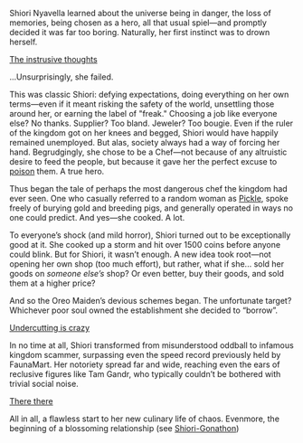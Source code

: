 Shiori Nyavella learned about the universe being in danger, the loss of memories, being chosen as a hero, all that usual spiel—and promptly decided it was far too boring. Naturally, her first instinct was to drown herself.

[The instrusive thoughts](#embed:https://www.youtube.com/live/zCWoxMbOZPk?si=do0y3EhgCYkvoJ2D&t=1080)

...Unsurprisingly, she failed.

This was classic Shiori: defying expectations, doing everything on her own terms—even if it meant risking the safety of the world, unsettling those around her, or earning the label of "freak." Choosing a job like everyone else? No thanks. Supplier? Too bland. Jeweler? Too bougie. Even if the ruler of the kingdom got on her knees and begged, Shiori would have happily remained unemployed. But alas, society always had a way of forcing her hand. Begrudgingly, she chose to be a Chef—not because of any altruistic desire to feed the people, but because it gave her the perfect excuse to [poison](https://www.youtube.com/live/zCWoxMbOZPk?si=XKamh_0_UlRKCyzN&t=1816) them. A true hero.

Thus began the tale of perhaps the most dangerous chef the kingdom had ever seen. One who casually referred to a random woman as [Pickle](https://www.youtube.com/live/zCWoxMbOZPk?si=5acuSuxcDzRRtjdl&t=2667), spoke freely of burying gold and breeding pigs, and generally operated in ways no one could predict. And yes—she cooked. A lot.

To everyone’s shock (and mild horror), Shiori turned out to be exceptionally good at it. She cooked up a storm and hit over 1500 coins before anyone could blink. But for Shiori, it wasn’t enough. A new idea took root—not opening her own shop (too much effort), but rather, what if she... sold her goods on _someone else’s_ shop? Or even better, buy their goods, and sold them at a higher price?

And so the Oreo Maiden’s devious schemes began. The unfortunate target? Whichever poor soul owned the establishment she decided to “borrow”.

[Undercutting is crazy](#embed:https://www.youtube.com/live/zCWoxMbOZPk?si=Y_mj_z_Qpgx2OJKj&t=11795)

In no time at all, Shiori transformed from misunderstood oddball to infamous kingdom scammer, surpassing even the speed record previously held by FaunaMart. Her notoriety spread far and wide, reaching even the ears of reclusive figures like Tam Gandr, who typically couldn’t be bothered with trivial social noise.

[There there](#embed:https://www.youtube.com/live/zCWoxMbOZPk?si=oYopwgLcQ619PkeF&t=13380)

All in all, a flawless start to her new culinary life of chaos. Evenmore, the beginning of a blossoming relationship (see [Shiori-Gonathon](#edge:gigi-shiori))

